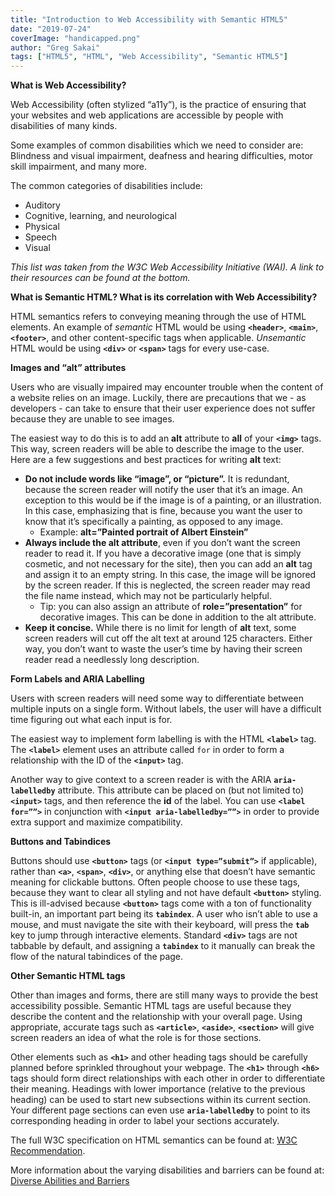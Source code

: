 ```yaml
---
title: "Introduction to Web Accessibility with Semantic HTML5"
date: "2019-07-24"
coverImage: "handicapped.png"
author: "Greg Sakai"
tags: ["HTML5", "HTML", "Web Accessibility", "Semantic HTML5"]
---
```


**What is Web Accessibility?**

Web Accessibility (often stylized “a11y”), is the practice of ensuring that your websites and web applications are accessible by people with disabilities of many kinds.

Some examples of common disabilities which we need to consider are: Blindness and visual impairment, deafness and hearing difficulties, motor skill impairment, and many more.

The common categories of disabilities include:

- Auditory
- Cognitive, learning, and neurological
- Physical
- Speech
- Visual

_This list was taken from the W3C Web Accessibility Initiative (WAI). A link to their resources can be found at the bottom._

**What is Semantic HTML? What is its correlation with Web Accessibility?**

HTML semantics refers to conveying meaning through the use of HTML elements. An example of _semantic_ HTML would be using **`<header>`**, **`<main>`**, **`<footer>`**, and other content-specific tags when applicable. _Unsemantic_ HTML would be using **`<div>`** or **`<span>`** tags for every use-case.

**Images and “alt” attributes**

Users who are visually impaired may encounter trouble when the content of a website relies on an image. Luckily, there are precautions that we - as developers - can take to ensure that their user experience does not suffer because they are unable to see images.

The easiest way to do this is to add an **alt** attribute to **all** of your **`<img>`** tags. This way, screen readers will be able to describe the image to the user. Here are a few suggestions and best practices for writing **alt** text:

- **Do not include words like “image”, or “picture”.** It is redundant, because the screen reader will notify the user that it’s an image. An exception to this would be if the image is of a painting, or an illustration. In this case, emphasizing that is fine, because you want the user to know that it’s specifically a painting, as opposed to any image.
    - Example: **alt=”Painted portrait of Albert Einstein”**
- **Always include the alt attribute**, even if you don’t want the screen reader to read it. If you have a decorative image (one that is simply cosmetic, and not necessary for the site), then you can add an **alt** tag and assign it to an empty string. In this case, the image will be ignored by the screen reader. If this is neglected, the screen reader may read the file name instead, which may not be particularly helpful.
    - Tip: you can also assign an attribute of **role=”presentation”** for decorative images. This can be done in addition to the alt attribute.
- **Keep it concise.** While there is no limit for length of **alt** text, some screen readers will cut off the alt text at around 125 characters. Either way, you don’t want to waste the user’s time by having their screen reader read a needlessly long description.

**Form Labels and ARIA Labelling**

Users with screen readers will need some way to differentiate between multiple inputs on a single form. Without labels, the user will have a difficult time figuring out what each input is for.

The easiest way to implement form labelling is with the HTML **`<label>`** tag. The **`<label>`** element uses an attribute called `for` in order to form a relationship with the ID of the **`<input>`** tag.

Another way to give context to a screen reader is with the ARIA **`aria-labelledby`** attribute. This attribute can be placed on (but not limited to) **`<input>`** tags, and then reference the **id** of the label. You can use **`<label for=””>`** in conjunction with **`<input aria-labelledby=””>`** in order to provide extra support and maximize compatibility.

**Buttons and Tabindices**

Buttons should use **`<button>`** tags (or **`<input type=”submit”>`** if applicable), rather than **`<a>`**, **`<span>`**, **`<div>`**, or anything else that doesn’t have semantic meaning for clickable buttons. Often people choose to use these tags, because they want to clear all styling and not have default **`<button>`** styling. This is ill-advised because **`<button>`** tags come with a ton of functionality built-in, an important part being its **`tabindex`**. A user who isn’t able to use a mouse, and must navigate the site with their keyboard, will press the **`tab`** key to jump through interactive elements. Standard **`<div>`** tags are not tabbable by default, and assigning a **`tabindex`** to it manually can break the flow of the natural tabindices of the page.

**Other Semantic HTML tags**

Other than images and forms, there are still many ways to provide the best accessibility possible. Semantic HTML tags are useful because they describe the content and the relationship with your overall page. Using appropriate, accurate tags such as **`<article>`**, **`<aside>`**, **`<section>`** will give screen readers an idea of what the role is for those sections.

Other elements such as **`<h1>`** and other heading tags should be carefully planned before sprinkled throughout your webpage. The **`<h1>`** through **`<h6>`** tags should form direct relationships with each other in order to differentiate their meaning. Headings with lower importance (relative to the previous heading) can be used to start new subsections within its current section. Your different page sections can even use **`aria-labelledby`** to point to its corresponding heading in order to label your sections accurately.

The full W3C specification on HTML semantics can be found at: [W3C Recommendation](https://www.w3.org/TR/2016/REC-html51-20161101/dom.html).

More information about the varying disabilities and barriers can be found at: [Diverse Abilities and Barriers](https://www.w3.org/WAI/people-use-web/abilities-barriers/)
